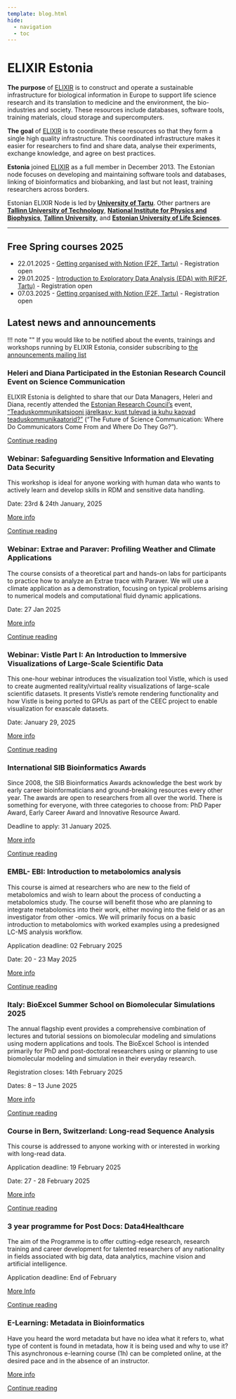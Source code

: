 ```yaml
---
template: blog.html
hide:
  - navigation
  - toc
---
```

# ELIXIR Estonia

**The purpose** of [ELIXIR](https://www.elixir-europe.org) is to construct and
operate a sustainable infrastructure for biological information in Europe to
support life science research and its translation to medicine and the
environment, the bio-industries and society. These resources include databases,
software tools, training materials, cloud storage and supercomputers.

**The goal** of [ELIXIR](https://www.elixir-europe.org) is to coordinate these
resources so that they form a single high quality infrastructure. This
coordinated infrastructure makes it easier for researchers to find and share
data, analyse their experiments, exchange knowledge, and agree on best
practices.

**Estonia** joined [ELIXIR](https://www.elixir-europe.org) as a full member in
December 2013. The Estonian node focuses on developing and maintaining software
tools and databases, linking of bioinformatics and biobanking, and last but not
least, training researchers across borders.

Estonian ELIXIR Node is led by **[University of Tartu](https://www.ut.ee/en)**.
Other partners are
**[Tallinn University of Technology](https://taltech.ee/en)**,
**[National Institute for Physics and Biophysics](https://kbfi.ee/?lang=en)**,
**[Tallinn University](https://www.tlu.ee/en)**, and
**[Estonian University of Life Sciences](https://www.emu.ee/en)**.

---
## Free Spring courses 2025

* 22.01.2025 - [Getting organised with Notion (F2F, Tartu)](news/posts/2025/Notion_22-01.md) - Registration open
* 29.01.2025 - [Introduction to Exploratory Data Analysis (EDA) with R(F2F, Tartu)](news/posts/2025/Exploratory_data_analysis.md) - Registration open
* 07.03.2025 - [Getting organised with Notion (F2F, Tartu)](news/posts/2025/Notion_07-03.md) - Registration open


<!---
comments

-->

## Latest news and announcements

!!! note ""
    If you would like to be notified about the events, trainings and workshops
    running by ELIXIR Estonia, consider subscribing to [the announcements mailing
    list](https://lists.ut.ee/wws/subscribe/elixir.news?previous_action=edit_list_request)


### Heleri and Diana Participated in the Estonian Research Council Event on Science Communication

ELIXIR Estonia is delighted to share that our Data Managers, Heleri and Diana, recently attended the [Estonian Research Council’s](https://etag.ee/) event, [“Teaduskommunikatsiooni järelkasv: kust tulevad ja kuhu kaovad teaduskommunikaatorid?”](https://etag.ee/tegevused/teaduskommunikatsioon/teaduskommunikatsiooni-konverentsid/teaduskommunikatsiooni-konverents-2024/) (“The Future of Science Communication: Where Do Communicators Come From and Where Do They Go?”).

[Continue reading](news/posts/2024/Sci-comm_Conference.md)

### Webinar: Safeguarding Sensitive Information and Elevating Data Security  

This workshop is ideal for anyone working with human data who wants to actively learn and develop skills in RDM and sensitive data handling.

Date: 23rd & 24th January, 2025

[More info](https://www.denbi.de/training-courses-2024/1826-mastering-research-data-management-for-human-data-safeguarding-sensitive-information-and-elevating-data-security)

[Continue reading](news/posts/2025/RDM_sensitive_info_denbi.md)

### Webinar: Extrae and Paraver: Profiling Weather and Climate Applications

The course consists of a theoretical part and hands-on labs for participants to practice how to analyze an Extrae trace with Paraver. We will use a climate application as a demonstration, focusing on typical problems arising to numerical models and computational fluid dynamic applications.

Date: 27 Jan 2025

[More info](https://events.vsc.ac.at/event/149/)

[Continue reading](news/posts/2025/Extrae_Paraver.md)

### Webinar: Vistle Part I: An Introduction to Immersive Visualizations of Large-Scale Scientific Data

This one-hour webinar introduces the visualization tool Vistle, which is used to create augmented reality/virtual reality visualizations of large-scale scientific datasets. It presents Vistle’s remote rendering functionality and how Vistle is being ported to GPUs as part of the CEEC project to enable visualization for exascale datasets.

Date: January 29, 2025

[More info](https://ceec-coe.eu/event/vistle-part-i-an-introduction-to-immersive-visualizations-of-large-scale-scientific-data/?utm_source=CSC+Customer+training+newsletter%2C+December+2024&utm_medium=newsletter&utm_campaign=)

[Continue reading](news/posts/2025/Vistle.md)

### International SIB Bioinformatics Awards

Since 2008, the SIB Bioinformatics Awards acknowledge the best work by early career bioinformaticians and ground-breaking resources every other year. The awards are open to researchers from all over the world. There is something for everyone, with three categories to choose from: PhD Paper Award, Early Career Award and Innovative Resource Award. 

Deadline to apply: 31 January 2025.

[More info](https://www.sib.swiss/bioinformatics-awards)

[Continue reading](news/posts/2025/SIB_Bioinformatics_award.md)

### EMBL- EBI: Introduction to metabolomics analysis

This course is aimed at researchers who are new to the field of metabolomics and wish to learn about the process of conducting a metabolomics study. The course will benefit those who are planning to integrate metabolomics into their work, either moving into the field or as an investigator from other -omics. We will primarily focus on a basic introduction to metabolomics with worked examples using a predesigned LC-MS analysis workflow.

Application deadline: 02 February 2025

Date: 20 - 23 May 2025

[More info](https://www.ebi.ac.uk/training/events/introduction-to-metabolomics-analysis-2025/?utm_source=ELIXIR&utm_medium=newsletter&utm_campaign=BOL25)

[Continue reading](news/posts/2025/metabolomics_analysis.md)

###  Italy: BioExcel Summer School on Biomolecular Simulations 2025

The annual flagship event provides a comprehensive combination of lectures and tutorial sessions on biomolecular modeling and simulations using modern applications and tools. The BioExcel School is intended primarily for PhD and post-doctoral researchers using or planning to use biomolecular modeling and simulation in their everyday research.

Registration closes: 14th February 2025

Dates: 8 – 13 June 2025

[More info](https://bioexcel.eu/events/summer-school-on-biomolecular-simulations-2025/)

[Continue reading](news/posts/2025/Bioexcel_summer_school.md)

### Course in Bern, Switzerland: Long-read Sequence Analysis

This course is addressed to anyone working with or interested in working with long-read data.

Application deadline: 19 February 2025

Date: 27 - 28 February 2025

[More info](https://www.sib.swiss/training/course/20250227_LONGR)

[Continue reading](news/posts/2025/long-read_sequence-analysis.md)

### 3 year programme for Post Docs: Data4Healthcare

The aim of the Programme is to offer cutting-edge research, research training and career development for talented researchers of any nationality in fields associated with big data, data analytics, machine vision and artificial intelligence. 

Application deadline: End of February

[More Info](https://www.oulu.fi/en/university/faculties-and-units/biocenter-oulu/data4healthcare) 

[Continue reading](news/posts/2025/Data4Healthcare.md)


### E-Learning: Metadata in Bioinformatics

Have you heard the word metadata but have no idea what it refers to, what type of content is found in metadata, how it is being used and why to use it? This asynchronous e-learning course (1h)  can be completed online, at the desired pace and in the absence of an instructor.

[More info](https://www.sib.swiss/training/course/2024_MDIBI)

[Continue reading](news/posts/2025/e-learning_metadata_bioinformatics.md)